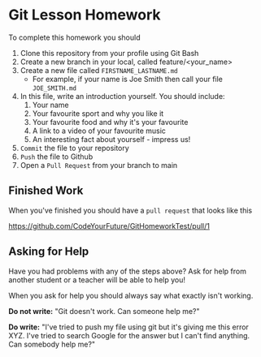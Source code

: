 # Git Lesson Homework

To complete this homework you should

1. Clone this repository from your profile using Git Bash
2. Create a new branch in your local, called feature/<your_name>
3. Create a new file called `FIRSTNAME_LASTNAME.md`
   - For example, if your name is Joe Smith then call your file `JOE_SMITH.md`
4. In this file, write an introduction yourself. You should include:
   1. Your name
   2. Your favourite sport and why you like it
   3. Your favourite food and why it's your favourite
   4. A link to a video of your favourite music
   5. An interesting fact about yourself - impress us!
5. `Commit` the file to your repository
6. `Push` the file to Github
7. Open a `Pull Request` from your branch to main

## Finished Work

When you've finished you should have a `pull request` that looks like this

https://github.com/CodeYourFuture/GitHomeworkTest/pull/1

## Asking for Help

Have you had problems with any of the steps above? 
Ask for help from another student or a teacher will be able to help you!

When you ask for help you should always say what exactly isn't working.

**Do not write:** "Git doesn't work. Can someone help me?"

**Do write:** "I've tried to push my file using git but it's giving me this error XYZ. 
I've tried to search Google for the answer but I can't find anything. Can somebody help me?"
